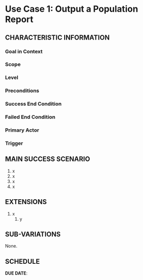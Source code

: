 # Use Case 1: Output a Population Report

## CHARACTERISTIC INFORMATION

### Goal in Context

### Scope

### Level

### Preconditions

### Success End Condition

### Failed End Condition

### Primary Actor

### Trigger

## MAIN SUCCESS SCENARIO

1. x
2. x
3. x
4. x

## EXTENSIONS

1. x
    1. y

## SUB-VARIATIONS

None.

## SCHEDULE

**DUE DATE**: <insert release version here>